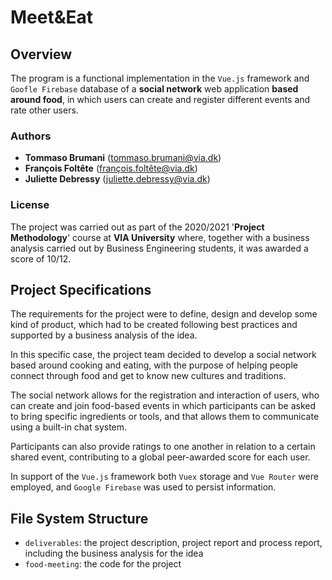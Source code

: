 # Meet&Eat
## Overview
The program is a functional implementation in the `Vue.js` framework and `Goofle Firebase` database of a <b>social network</b> web application <b>based around food</b>, in which users can create and register different events and rate other users.

### Authors
- <b>Tommaso Brumani</b> (tommaso.brumani@via.dk)
- <b>François Foltête</b> (françois.foltête@via.dk)
- <b>Juliette Debressy</b> (juliette.debressy@via.dk)

### License
The project was carried out as part of the 2020/2021 '<b>Project Methodology</b>' course at <b>VIA University</b> where, together with a business analysis carried out by Business Engineering students, it was awarded a score of 10/12.

## Project Specifications
The requirements for the project were to define, design and develop some kind of product, which had to be created following best practices and supported by a business analysis of the idea.

In this specific case, the project team decided to develop a social network based around cooking and eating, with the purpose of helping people connect through food and get to know new cultures and traditions.

The social network allows for the registration and interaction of users, who can create and join food-based events in which participants can be asked to bring specific ingredients or tools, and that allows them to communicate using a built-in chat system.

Participants can also provide ratings to one another in relation to a certain shared event, contributing to a global peer-awarded score for each user.

In support of the `Vue.js` framework both `Vuex` storage and `Vue Router` were employed, and `Google Firebase` was used to persist information. 

## File System Structure
* `deliverables`: the project description, project report and process report, including the business analysis for the idea
* `food-meeting`: the code for the project